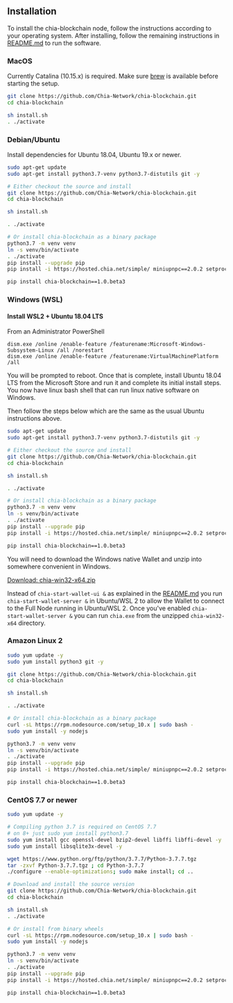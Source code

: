 ## Installation

To install the chia-blockchain node, follow the instructions according to your operating system.
After installing, follow the remaining instructions in [README.md](README.md) to run the software.

### MacOS
Currently Catalina (10.15.x) is required.
Make sure [brew](https://brew.sh/) is available before starting the setup.
```bash
git clone https://github.com/Chia-Network/chia-blockchain.git
cd chia-blockchain

sh install.sh
. ./activate
```

### Debian/Ubuntu

Install dependencies for Ubuntu 18.04, Ubuntu 19.x or newer.
```bash
sudo apt-get update
sudo apt-get install python3.7-venv python3.7-distutils git -y

# Either checkout the source and install
git clone https://github.com/Chia-Network/chia-blockchain.git
cd chia-blockchain

sh install.sh

. ./activate

# Or install chia-blockchain as a binary package
python3.7 -m venv venv
ln -s venv/bin/activate
. ./activate
pip install --upgrade pip
pip install -i https://hosted.chia.net/simple/ miniupnpc==2.0.2 setproctitle==1.1.10 cbor2==5.0.1

pip install chia-blockchain==1.0.beta3
```

### Windows (WSL)
#### Install WSL2 + Ubuntu 18.04 LTS

From an Administrator PowerShell
```
dism.exe /online /enable-feature /featurename:Microsoft-Windows-Subsystem-Linux /all /norestart
dism.exe /online /enable-feature /featurename:VirtualMachinePlatform /all
```
You will be prompted to reboot. Once that is complete, install Ubuntu 18.04 LTS from the Microsoft Store and run it and complete its initial install steps. You now have linux bash shell that can run linux native software on Windows.

Then follow the steps below which are the same as the usual Ubuntu instructions above.
```bash
sudo apt-get update
sudo apt-get install python3.7-venv python3.7-distutils git -y

# Either checkout the source and install
git clone https://github.com/Chia-Network/chia-blockchain.git
cd chia-blockchain

sh install.sh

. ./activate

# Or install chia-blockchain as a binary package
python3.7 -m venv venv
ln -s venv/bin/activate
. ./activate
pip install --upgrade pip
pip install -i https://hosted.chia.net/simple/ miniupnpc==2.0.2 setproctitle==1.1.10 cbor2==5.0.1

pip install chia-blockchain==1.0.beta3
```
You will need to download the Windows native Wallet and unzip into somewhere convenient in Windows.

[Download: chia-win32-x64.zip](https://hosted.chia.net/beta-1.0-win64-wallet/chia-win32-x64.zip)

Instead of `chia-start-wallet-ui &` as explained in the [README.md](README.md) you run `chia-start-wallet-server &` in Ubuntu/WSL 2 to allow the Wallet to connect to the Full Node running in Ubuntu/WSL 2. Once you've enabled `chia-start-wallet-server &` you can run `chia.exe` from the unzipped `chia-win32-x64` directory.

### Amazon Linux 2

```bash
sudo yum update -y
sudo yum install python3 git -y

git clone https://github.com/Chia-Network/chia-blockchain.git
cd chia-blockchain

sh install.sh

. ./activate

# Or install chia-blockchain as a binary package
curl -sL https://rpm.nodesource.com/setup_10.x | sudo bash -
sudo yum install -y nodejs

python3.7 -m venv venv
ln -s venv/bin/activate
. ./activate
pip install --upgrade pip
pip install -i https://hosted.chia.net/simple/ miniupnpc==2.0.2 setproctitle==1.1.10 cbor2==5.0.1

pip install chia-blockchain==1.0.beta3
```

### CentOS 7.7 or newer

```bash
sudo yum update -y

# Compiling python 3.7 is required on CentOS 7.7
# on 8+ just sudo yum install python3.7 
sudo yum install gcc openssl-devel bzip2-devel libffi libffi-devel -y
sudo yum install libsqlite3x-devel -y

wget https://www.python.org/ftp/python/3.7.7/Python-3.7.7.tgz
tar -zxvf Python-3.7.7.tgz ; cd Python-3.7.7
./configure --enable-optimizations; sudo make install; cd ..

# Download and install the source version
git clone https://github.com/Chia-Network/chia-blockchain.git
cd chia-blockchain

sh install.sh
. ./activate

# Or install from binary wheels
curl -sL https://rpm.nodesource.com/setup_10.x | sudo bash -
sudo yum install -y nodejs

python3.7 -m venv venv
ln -s venv/bin/activate
. ./activate
pip install --upgrade pip
pip install -i https://hosted.chia.net/simple/ miniupnpc==2.0.2 setproctitle==1.1.10 cbor2==5.0.1

pip install chia-blockchain==1.0.beta3
```
